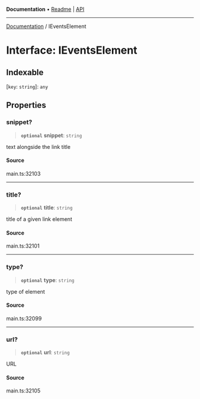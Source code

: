 **Documentation** • [Readme](../README.md) \| [API](../globals.md)

***

[Documentation](../README.md) / IEventsElement

# Interface: IEventsElement

## Indexable

 \[`key`: `string`\]: `any`

## Properties

### snippet?

> **`optional`** **snippet**: `string`

text alongside the link title

#### Source

main.ts:32103

***

### title?

> **`optional`** **title**: `string`

title of a given link element

#### Source

main.ts:32101

***

### type?

> **`optional`** **type**: `string`

type of element

#### Source

main.ts:32099

***

### url?

> **`optional`** **url**: `string`

URL

#### Source

main.ts:32105
